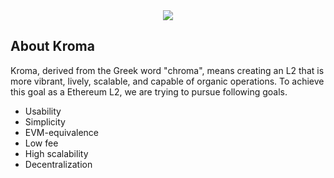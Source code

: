 <div align="center">
<img src="https://github.com/kroma-network/.github/raw/main/profile/image.svg"/>
</div>

## About Kroma

Kroma, derived from the Greek word "chroma", means creating an L2 that is more vibrant, lively, scalable, and capable of organic operations.
To achieve this goal as a Ethereum L2, we are trying to pursue following goals.

- Usability
- Simplicity
- EVM-equivalence
- Low fee
- High scalability
- Decentralization
